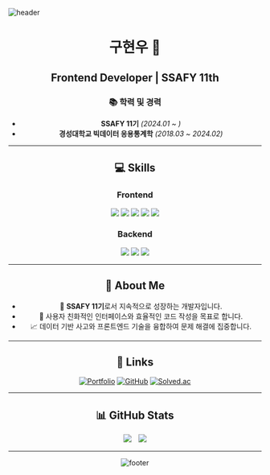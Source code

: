 <!-- 헤더 추가 -->
![header](https://capsule-render.vercel.app/api?type=waving&color=gradient&height=200&text=Welcome!&fontSize=60&fontColor=ffffff)

<div align="center">

# 구현우 👋  
**Frontend Developer | SSAFY 11th**  
---

### 📚 학력 및 경력
- **SSAFY 11기** *(2024.01 ~ )*
- **경성대학교 빅데이터 응용통계학** *(2018.03 ~ 2024.02)*

---

## 💻 Skills

### **Frontend**  
<div align="center">
  <img src="https://img.shields.io/badge/HTML5-E34F26?style=flat-square&logo=HTML5&logoColor=white" />
  <img src="https://img.shields.io/badge/CSS3-1572B6?style=flat-square&logo=CSS3&logoColor=white" />
  <img src="https://img.shields.io/badge/JavaScript-F7DF1E?style=flat-square&logo=JavaScript&logoColor=white" />
  <img src="https://img.shields.io/badge/React-61DAFB?style=flat-square&logo=React&logoColor=white" />
  <img src="https://img.shields.io/badge/vue.js-4FC08D?style=flat-square&logo=vue.js&logoColor=white" />
</div>

### **Backend**  
<div align="center">
  <img src="https://img.shields.io/badge/Node.js-339933?style=flat-square&logo=Node.js&logoColor=white" />
  <img src="https://img.shields.io/badge/Python-3766AB?style=flat-square&logo=Python&logoColor=white" />
  <img src="https://img.shields.io/badge/Django-092E20?style=flat-square&logo=Django&logoColor=white" />
</div>

---

## 🌟 About Me

- 🌱 **SSAFY 11기**로서 지속적으로 성장하는 개발자입니다.
- 🎯 사용자 친화적인 인터페이스와 효율적인 코드 작성을 목표로 합니다.
- 📈 데이터 기반 사고와 프론트엔드 기술을 융합하여 문제 해결에 집중합니다.

---

## 🔗 Links

[![Portfolio](https://img.shields.io/badge/-Portfolio-000?style=flat-square&logo=About.me&logoColor=white)](https://portfolio-ten-tawny-25.vercel.app/)
[![GitHub](https://img.shields.io/badge/-GitHub-181717?style=flat-square&logo=GitHub&logoColor=white)](https://github.com/koohyunwoo1)
[![Solved.ac](https://img.shields.io/badge/Solved.ac-0078D7?style=flat-square&logo=Sololearn&logoColor=white)](https://solved.ac/hwlove99/)

---

## 📊 GitHub Stats

<div align="center">
  <img src="https://github-readme-stats.vercel.app/api?username=koohyunwoo1&show_icons=true&theme=radical" style="margin-right: 10px" />
  <img src="http://mazassumnida.wtf/api/v2/generate_badge?boj=hwlove99" />
</div>

---

<!-- 푸터 추가 -->
![footer](https://capsule-render.vercel.app/api?type=waving&color=gradient&height=100&section=footer)
